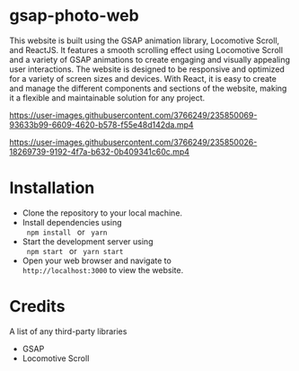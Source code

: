 # gsap-photo-web
This website is built using the GSAP animation library, Locomotive Scroll, and ReactJS. It features a smooth scrolling effect using Locomotive Scroll and a variety of GSAP animations to create engaging and visually appealing user interactions.
The website is designed to be responsive and optimized for a variety of screen sizes and devices. With React, it is easy to create and manage the different components and sections of the website, making it a flexible and maintainable solution for any project.

https://user-images.githubusercontent.com/3766249/235850069-93633b99-6609-4620-b578-f55e48d142da.mp4

https://user-images.githubusercontent.com/3766249/235850026-18269739-9192-4f7a-b632-0b409341c60c.mp4

# Installation
- Clone the repository to your local machine.
- Install dependencies using <br/>
 <code> npm install </code> or  <code> yarn </code>
- Start the development server using <br/>
 <code> npm start </code> or  <code> yarn start </code>
- Open your web browser and navigate to <code> http://localhost:3000</code> to view the website.

# Credits
A list of any third-party libraries

- GSAP
- Locomotive Scroll

